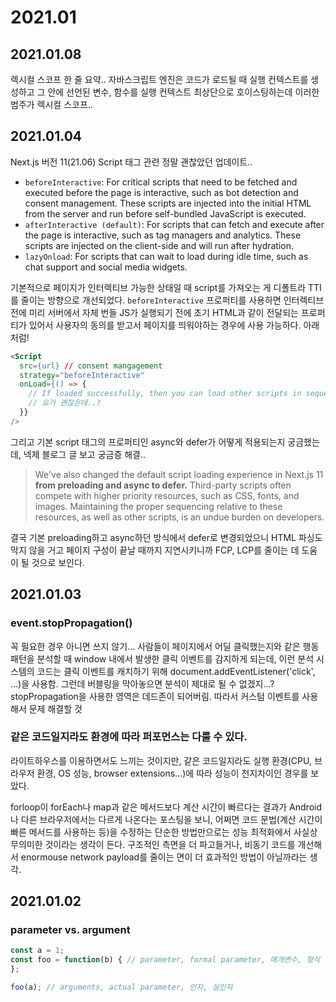 # 2021.01
## 2021.01.08

렉시컬 스코프 한 줄 요약..
자바스크립트 엔진은 코드가 로드될 때 실행 컨텍스트를 생성하고 그 안에 선언된 변수, 함수를 실행 컨텍스트 최상단으로 호이스팅하는데 이러한 범주가 렉시컬 스코프..

## 2021.01.04
Next.js 버전 11(21.06) Script 태그 관련 정말 괜찮았던 업데이트..

- `beforeInteractive`: For critical scripts that need to be fetched and executed before the page is interactive, such as bot detection and consent management. These scripts are injected into the initial HTML from the server and run before self-bundled JavaScript is executed.
- `afterInteractive (default)`: For scripts that can fetch and execute after the page is interactive, such as tag managers and analytics. These scripts are injected on the client-side and will run after hydration.
- `lazyOnload`: For scripts that can wait to load during idle time, such as chat support and social media widgets.

기본적으로 페이지가 인터렉티브 가능한 상태일 때 script를 가져오는 게 디폴트라 TTI를 줄이는 방향으로 개선되었다. `beforeInteractive` 프로퍼티를 사용하면 인터렉티브 전에 미리 서버에서 자체 번들 JS가 실행되기 전에 초기 HTML과 같이 전달되는 프로퍼티가 있어서 사용자의 동의를 받고서 페이지를 띄워야하는 경우에 사용 가능하다.
아래처럼!

```html
<Script
  src={url} // consent mangagement
  strategy="beforeInteractive"
  onLoad={() => {
    // If loaded successfully, then you can load other scripts in sequence
    // 요거 괜찮은데..?
  }}
/>
```

그리고 기본 script 태그의 프로퍼티인 async와 defer가 어떻게 적용되는지 궁금했는데, 넥제 블로그 글 보고 궁금증 해결..

> We've also changed the default script loading experience in Next.js 11 **from preloading and async to defer.** Third-party scripts often compete with higher priority resources, such as CSS, fonts, and images. Maintaining the proper sequencing relative to these resources, as well as other scripts, is an undue burden on developers.

결국 기본 preloading하고 async하던 방식에서 defer로 변경되었으니 HTML 파싱도 막지 않을 거고 페이지 구성이 끝날 때까지 지연시키니까 FCP, LCP를 줄이는 데 도움이 될 것으로 보인다.



## 2021.01.03

### event.stopPropagation()
꼭 필요한 경우 아니면 쓰지 않기... 사람들이 페이지에서 어딜 클릭했는지와 같은 행동 패턴을 분석할 때 window 내에서 발생한 클릭 이벤트를 감지하게 되는데, 이런 분석 시스템의 코드는 클릭 이벤트를 캐치하기 위해 document.addEventListener('click', ...)을 사용함. 그런데 버블링을 막아놓으면 분석이 제대로 될 수 없겠지...? stopPropagation을 사용한 영역은 데드존이 되어버림. 따라서 커스텀 이벤트를 사용해서 문제 해결할 것 

### 같은 코드일지라도 환경에 따라 퍼포먼스는 다룰 수 있다.
라이트하우스를 이용하면서도 느끼는 것이지만, 같은 코드일지라도 실행 환경(CPU, 브라우저 환경, OS 성능, browser extensions...)에 따라 성능이 천지차이인 경우를 보았다.

forloop이 forEach나 map과 같은 메서드보다 계산 시간이 빠르다는 결과가 Android나 다른 브라우저에서는 다르게 나온다는 포스팅을 보니, 어쩌면 코드 문법(계산 시간이 빠른 메서드를 사용하는 등)을 수정하는 단순한 방법만으로는 성능 최적화에서 사실상 무의미한 것이라는 생각이 든다. 구조적인 측면을 더 파고들거나, 비동기 코드를 개선해서 enormouse network payload를 줄이는 면이 더 효과적인 방법이 아닐까라는 생각.

## 2021.01.02

### parameter vs. argument
```js
const a = 1;
const foo = function(b) { // parameter, formal parameter, 매개변수, 형식 매개변수
};

foo(a); // arguments, actual parameter, 인자, 실인자
```
